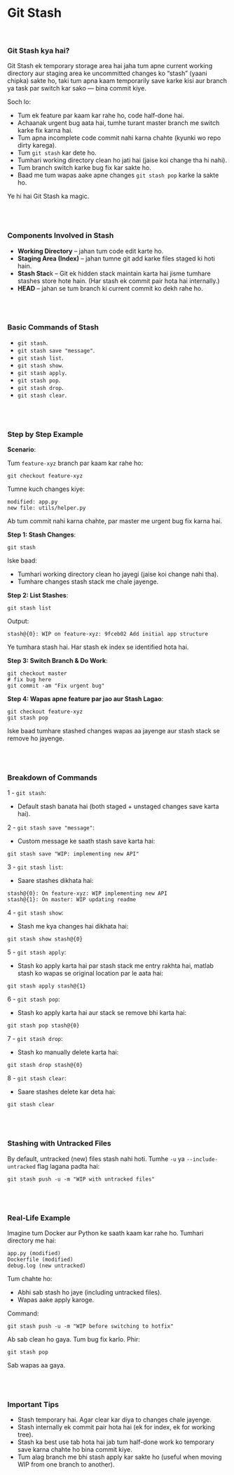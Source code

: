 # Git Stash

<br>


### Git Stash kya hai?

Git Stash ek temporary storage area hai jaha tum apne current working directory aur staging area ke uncommitted changes ko “stash” (yaani chipka) sakte ho, taki tum apna kaam temporarily save karke kisi aur branch ya task par switch kar sako — bina commit kiye.

Soch lo:
- Tum ek feature par kaam kar rahe ho, code half-done hai.
- Achaanak urgent bug aata hai, tumhe turant master branch me switch karke fix karna hai.
- Tum apna incomplete code commit nahi karna chahte (kyunki wo repo dirty karega).
- Tum ```git stash``` kar dete ho.
- Tumhari working directory clean ho jati hai (jaise koi change tha hi nahi).
- Tum branch switch karke bug fix kar sakte ho.
- Baad me tum wapas aake apne changes ```git stash pop``` karke la sakte ho.

Ye hi hai Git Stash ka magic.

<br>
<br>

### Components Involved in Stash
- **Working Directory** – jahan tum code edit karte ho.
- **Staging Area (Index)** – jahan tumne git add karke files staged ki hoti hain.
- **Stash Stac**k – Git ek hidden stack maintain karta hai jisme tumhare stashes store hote hain. (Har stash ek commit pair hota hai internally.)
- **HEAD** – jahan se tum branch ki current commit ko dekh rahe ho.

<br>
<br>

### Basic Commands of Stash

- ```git stash```.
- ```git stash save "message"```.
- ```git stash list```.
- ```git stash show```.
- ```git stash apply```.
- ```git stash pop```.
- ```git stash drop```.
- ```git stash clear```.

<br>
<br>

### Step by Step Example

**Scenario**:

Tum ```feature-xyz``` branch par kaam kar rahe ho:
```
git checkout feature-xyz
```

Tumne kuch changes kiye:
```
modified: app.py
new file: utils/helper.py
```

Ab tum commit nahi karna chahte, par master me urgent bug fix karna hai.

**Step 1: Stash Changes**:
```
git stash
```
Iske baad:
- Tumhari working directory clean ho jayegi (jaise koi change nahi tha).
- Tumhare changes stash stack me chale jayenge.

**Step 2: List Stashes**:
```
git stash list
```
Output:
```
stash@{0}: WIP on feature-xyz: 9fceb02 Add initial app structure
```

Ye tumhara stash hai. Har stash ek index se identified hota hai.

**Step 3: Switch Branch & Do Work**:
```
git checkout master
# fix bug here
git commit -am "Fix urgent bug"
```

**Step 4: Wapas apne feature par jao aur Stash Lagao**:
```
git checkout feature-xyz
git stash pop
```
Iske baad tumhare stashed changes wapas aa jayenge aur stash stack se remove ho jayenge.

<br>
<br>

### Breakdown of Commands

1 - ```git stash```:
- Default stash banata hai (both staged + unstaged changes save karta hai).

2 - ```git stash save "message"```:
- Custom message ke saath stash save karta hai:
```
git stash save "WIP: implementing new API"
```

3 - ```git stash list```:
- Saare stashes dikhata hai:
```
stash@{0}: On feature-xyz: WIP implementing new API
stash@{1}: On master: WIP updating readme
```

4 - ```git stash show```:
- Stash me kya changes hai dikhata hai:
```
git stash show stash@{0}
```

5 - ```git stash apply```:
- Stash ko apply karta hai par stash stack me entry rakhta hai, matlab stash ko wapas se original location par le aata hai:
```
git stash apply stash@{1}
```

6 - ```git stash pop```:
- Stash ko apply karta hai aur stack se remove bhi karta hai:
```
git stash pop stash@{0}
```

7 - ```git stash drop```:
- Stash ko manually delete karta hai:
```
git stash drop stash@{0}
```

8 - ```git stash clear```:
- Saare stashes delete kar deta hai:
```
git stash clear
```

<br>
<br>

### Stashing with Untracked Files

By default, untracked (new) files stash nahi hoti. Tumhe ```-u``` ya ```--include-untracked``` flag lagana padta hai:

```
git stash push -u -m "WIP with untracked files"
```

<br>
<br>

### Real-Life Example

Imagine tum Docker aur Python ke saath kaam kar rahe ho. Tumhari directory me hai:
```
app.py (modified)
Dockerfile (modified)
debug.log (new untracked)
```

Tum chahte ho:
- Abhi sab stash ho jaye (including untracked files).
- Wapas aake apply karoge.

Command:
```
git stash push -u -m "WIP before switching to hotfix"
```

Ab sab clean ho gaya. Tum bug fix karlo. Phir:
```
git stash pop
```

Sab wapas aa gaya.

<br>
<br>

### Important Tips
- Stash temporary hai. Agar clear kar diya to changes chale jayenge.
- Stash internally ek commit pair hota hai (ek for index, ek for working tree).
- Stash ka best use tab hota hai jab tum half-done work ko temporary save karna chahte ho bina commit kiye.
- Tum alag branch me bhi stash apply kar sakte ho (useful when moving WIP from one branch to another).

